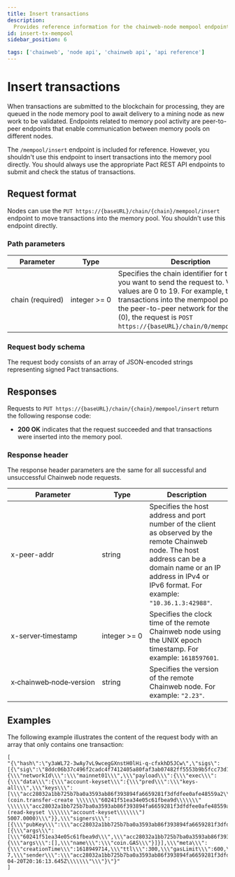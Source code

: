 ```yaml
---
title: Insert transactions
description:
  Provides reference information for the chainweb-node mempool endpoints.
id: insert-tx-mempool
sidebar_position: 6

tags: ['chainweb', 'node api', 'chainweb api', 'api reference']
---
```


# Insert transactions

When transactions are submitted to the blockchain for processing, they are queued in the node memory pool to await delivery to a mining node as new work to be validated.
Endpoints related to memory pool activity are peer-to-peer endpoints that enable communication between memory pools on different nodes.

The `/mempool/insert` endpoint is included for reference.
However, you shouldn't use this endpoint to insert transactions into the memory pool directly.
You should always use the appropriate Pact REST API endpoints to submit and check the status of transactions.

## Request format

Nodes can use the `PUT https://{baseURL}/chain/{chain}/mempool/insert` endpoint to move transactions into the memory pool.
You shouldn't use this endpoint directly. 

### Path parameters

| Parameter | Type | Description
| --------- | ---- | -----------
| chain&nbsp;(required) | integer&nbsp;>=&nbsp;0 | Specifies the chain identifier for the chain you want to send the request to. Valid values are 0 to 19. For example, to insert transactions into the mempool portion of the peer-to-peer network for the first chain (0), the request is `POST https://{baseURL}/chain/0/mempool/insert`.

### Request body schema

The request body consists of an array of JSON-encoded strings representing signed Pact transactions.

## Responses

Requests to `PUT https://{baseURL}/chain/{chain}/mempool/insert` return the following response code:

- **200 OK** indicates that the request succeeded and that transactions were inserted into the memory pool.

### Response header

The response header parameters are the same for all successful and unsuccessful Chainweb node requests.

| Parameter | Type | Description
| --------- | ---- | -----------
| x-peer-addr | string | Specifies the host address and port number of the client as observed by the remote Chainweb node. The host address can be a domain name or an IP address in IPv4 or IPv6 format. For example: `"10.36.1.3:42988"`.
| x-server&#8209;timestamp | integer&nbsp;>=&nbsp;0 | Specifies the clock time of the remote Chainweb node using the UNIX epoch timestamp. For example: `1618597601`.
| x&#8209;chainweb&#8209;node&#8209;version	| string | Specifies the version of the remote Chainweb node. For example: `"2.23"`.

## Examples

The following example illustrates the content of the request body with an array that only contains one transaction:

```request
[
"{\"hash\":\"y3aWL72-3wAy7vL9wcegGXnstH0lHi-q-cfxkhD5JCw\",\"sigs\":[{\"sig\":\"8ddc06b37c496f2cadc4f7412405a80faf3ab07482ff5553b9b5fcc73d1b4121275ad5948d9b4078e553b71f8b42eaf6b24135bf2fb4d5840c16bcdde0e35e0f\"}],\"cmd\":\"{\\\"networkId\\\":\\\"mainnet01\\\",\\\"payload\\\":{\\\"exec\\\":{\\\"data\\\":{\\\"account-keyset\\\":{\\\"pred\\\":\\\"keys-all\\\",\\\"keys\\\":[\\\"acc28032a1bb725b7ba0a3593ab86f393894fa6659281f3dfdfee0afe48559a2\\\"]}},\\\"code\\\":\\\"(coin.transfer-create \\\\\\\"60241f51ea34e05c61fbea9d\\\\\\\" \\\\\\\"acc28032a1bb725b7ba0a3593ab86f393894fa6659281f3dfdfee0afe48559a2\\\\\\\" (read-keyset \\\\\\\"account-keyset\\\\\\\") 5007.0000)\\\"}},\\\"signers\\\":[{\\\"pubKey\\\":\\\"acc28032a1bb725b7ba0a3593ab86f393894fa6659281f3dfdfee0afe48559a2\\\",\\\"clist\\\":[{\\\"args\\\":[\\\"60241f51ea34e05c61fbea9d\\\",\\\"acc28032a1bb725b7ba0a3593ab86f393894fa6659281f3dfdfee0afe48559a2\\\",5007],\\\"name\\\":\\\"coin.TRANSFER\\\"},{\\\"args\\\":[],\\\"name\\\":\\\"coin.GAS\\\"}]}],\\\"meta\\\":{\\\"creationTime\\\":1618949714,\\\"ttl\\\":300,\\\"gasLimit\\\":600,\\\"chainId\\\":\\\"0\\\",\\\"gasPrice\\\":1.0e-7,\\\"sender\\\":\\\"acc28032a1bb725b7ba0a3593ab86f393894fa6659281f3dfdfee0afe48559a2\\\"},\\\"nonce\\\":\\\"\\\\\\\"2021-04-20T20:16:13.645Z\\\\\\\"\\\"}\"}"
]
```